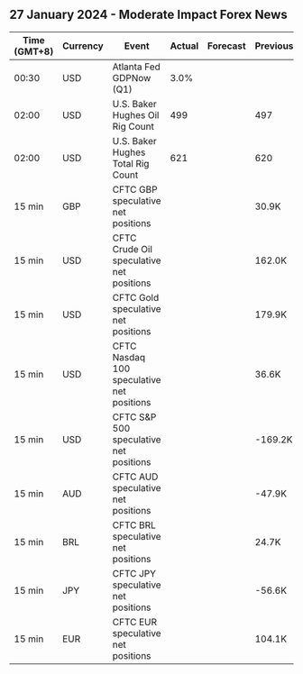 ## 27 January 2024 - Moderate Impact Forex News

| Time (GMT+8) | Currency | Event | Actual | Forecast | Previous |
|------|----------|-------|--------|----------|----------|
| 00:30 | USD | Atlanta Fed GDPNow (Q1) | 3.0% |  |  |
| 02:00 | USD | U.S. Baker Hughes Oil Rig Count | 499 |  | 497 |
| 02:00 | USD | U.S. Baker Hughes Total Rig Count | 621 |  | 620 |
| 15 min | GBP | CFTC GBP speculative net positions |  |  | 30.9K |
| 15 min | USD | CFTC Crude Oil speculative net positions |  |  | 162.0K |
| 15 min | USD | CFTC Gold speculative net positions |  |  | 179.9K |
| 15 min | USD | CFTC Nasdaq 100 speculative net positions |  |  | 36.6K |
| 15 min | USD | CFTC S&P 500 speculative net positions |  |  | -169.2K |
| 15 min | AUD | CFTC AUD speculative net positions |  |  | -47.9K |
| 15 min | BRL | CFTC BRL speculative net positions |  |  | 24.7K |
| 15 min | JPY | CFTC JPY speculative net positions |  |  | -56.6K |
| 15 min | EUR | CFTC EUR speculative net positions |  |  | 104.1K |
